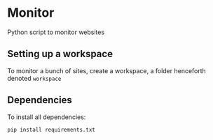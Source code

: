# Monitor
Python script to monitor websites

## Setting up a workspace
To monitor a bunch of sites, create a workspace, a folder henceforth denoted `workspace`

## Dependencies
To install all dependencies: 
```
pip install requirements.txt
```